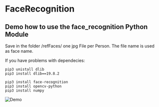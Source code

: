 # FaceRecognition
## Demo how to use the face_recognition Python Module

Save in the folder /refFaces/ one jpg File per Person. The file name is used as face name.

If you have problems with dependecies:
```
pip3 unistall dlib
pip3 install dlib==19.8.2

pip3 install face-recognition
pip3 install opencv-python
pip3 install numpy
```
![Demo](https://github.com/RetoSchaedler/FaceRecognition/RecPic.jpg.png)

